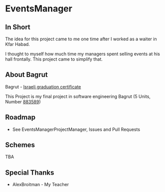 # EventsManager

## In Short
The idea for this project came to me one time after I worked as a waiter in Kfar Habad.

I thought to myself how much time my managers spent selling events at his hall frontally. This project came to simplify that.

## About Bagrut
Bagrut - [Israeli graduation certificate](https://en.wikipedia.org/wiki/Bagrut_certificate)

This Project is my final project in software engineering Bagrut (5 Units, Number [883589](https://meyda.education.gov.il/files/CSIT/web-services-asynchronous-programming-and-databases.pdf))

## Roadmap
* See EventsManagerProjectManager, Issues and Pull Requests

## Schemes
TBA

## Special Thanks
* AlexBroitman - My Teacher